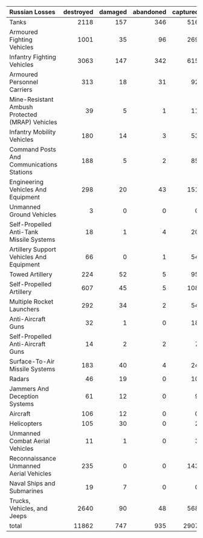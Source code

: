 | Russian Losses                                   |   destroyed |   damaged |   abandoned |   captured |   total |
|:-------------------------------------------------|------------:|----------:|------------:|-----------:|--------:|
| Tanks                                            |        2118 |       157 |         346 |        516 |    3137 |
| Armoured Fighting Vehicles                       |        1001 |        35 |          96 |        269 |    1401 |
| Infantry Fighting Vehicles                       |        3063 |       147 |         342 |        615 |    4167 |
| Armoured Personnel Carriers                      |         313 |        18 |          31 |         92 |     454 |
| Mine-Resistant Ambush Protected  (MRAP) Vehicles |          39 |         5 |           1 |         11 |      56 |
| Infantry Mobility Vehicles                       |         180 |        14 |           3 |         53 |     250 |
| Command Posts And Communications Stations        |         188 |         5 |           2 |         85 |     280 |
| Engineering Vehicles And Equipment               |         298 |        20 |          43 |        151 |     512 |
| Unmanned Ground Vehicles                         |           3 |         0 |           0 |          0 |       3 |
| Self-Propelled Anti-Tank Missile Systems         |          18 |         1 |           4 |         20 |      43 |
| Artillery Support Vehicles And Equipment         |          66 |         0 |           1 |         54 |     121 |
| Towed Artillery                                  |         224 |        52 |           5 |         95 |     376 |
| Self-Propelled Artillery                         |         607 |        45 |           5 |        108 |     765 |
| Multiple Rocket Launchers                        |         292 |        34 |           2 |         54 |     382 |
| Anti-Aircraft Guns                               |          32 |         1 |           0 |         18 |      51 |
| Self-Propelled Anti-Aircraft Guns                |          14 |         2 |           2 |          7 |      25 |
| Surface-To-Air Missile Systems                   |         183 |        40 |           4 |         24 |     251 |
| Radars                                           |          46 |        19 |           0 |         10 |      75 |
| Jammers And Deception Systems                    |          61 |        12 |           0 |          9 |      82 |
| Aircraft                                         |         106 |        12 |           0 |          0 |     118 |
| Helicopters                                      |         105 |        30 |           0 |          2 |     137 |
| Unmanned Combat Aerial Vehicles                  |          11 |         1 |           0 |          3 |      15 |
| Reconnaissance Unmanned Aerial Vehicles          |         235 |         0 |           0 |        143 |     378 |
| Naval Ships and Submarines                       |          19 |         7 |           0 |          0 |      26 |
| Trucks, Vehicles, and Jeeps                      |        2640 |        90 |          48 |        568 |    3346 |
| total                                            |       11862 |       747 |         935 |       2907 |   16451 |